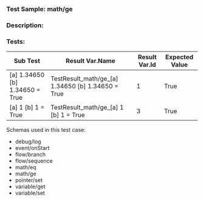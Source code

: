### **Test Sample:** math/ge
### **Description:** 

### Tests:
| Sub Test | Result Var.Name | Result Var.Id | Expected Value
| ----------- | ----------- | ----------- |----------- |
| [a] 1.34650 [b] 1.34650 = True | TestResult_math/ge_[a] 1.34650 [b] 1.34650 = True | 1 | True
| [a] 1 [b] 1 = True | TestResult_math/ge_[a] 1 [b] 1 = True | 3 | True

Schemas used in this test case:
- debug/log
- event/onStart
- flow/branch
- flow/sequence
- math/eq
- math/ge
- pointer/set
- variable/get
- variable/set

